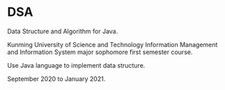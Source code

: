 # DSA
Data Structure and Algorithm for Java.

Kunming University of Science and Technology Information Management and Information System major sophomore first semester course.

Use Java language to implement data structure.

September 2020 to January 2021.
